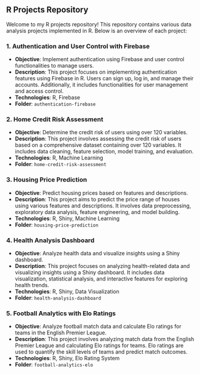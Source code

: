 ## R Projects Repository

Welcome to my R projects repository! This repository contains various data analysis projects implemented in R. Below is an overview of each project:


### 1. Authentication and User Control with Firebase

- **Objective**: Implement authentication using Firebase and user control functionalities to manage users.
- **Description**: This project focuses on implementing authentication features using Firebase in R. Users can sign up, log in, and manage their accounts. Additionally, it includes functionalities for user management and access control.
- **Technologies**: R, Firebase
- **Folder**: `authentication-firebase`

### 2. Home Credit Risk Assessment

- **Objective**: Determine the credit risk of users using over 120 variables.
- **Description**: This project involves assessing the credit risk of users based on a comprehensive dataset containing over 120 variables. It includes data cleaning, feature selection, model training, and evaluation.
- **Technologies**: R, Machine Learning
- **Folder**: `home-credit-risk-assessment`

### 3. Housing Price Prediction

- **Objective**: Predict housing prices based on features and descriptions.
- **Description**: This project aims to predict the price range of houses using various features and descriptions. It involves data preprocessing, exploratory data analysis, feature engineering, and model building.
- **Technologies**: R, Shiny, Machine Learning
- **Folder**: `housing-price-prediction`


### 4. Health Analysis Dashboard

- **Objective**: Analyze health data and visualize insights using a Shiny dashboard.
- **Description**: This project focuses on analyzing health-related data and visualizing insights using a Shiny dashboard. It includes data visualization, statistical analysis, and interactive features for exploring health trends.
- **Technologies**: R, Shiny, Data Visualization
- **Folder**: `health-analysis-dashboard`

### 5. Football Analytics with Elo Ratings

- **Objective**: Analyze football match data and calculate Elo ratings for teams in the English Premier League.
- **Description**: This project involves analyzing match data from the English Premier League and calculating Elo ratings for teams. Elo ratings are used to quantify the skill levels of teams and predict match outcomes.
- **Technologies**: R, Shiny, Elo Rating System
- **Folder**: `football-analytics-elo`
